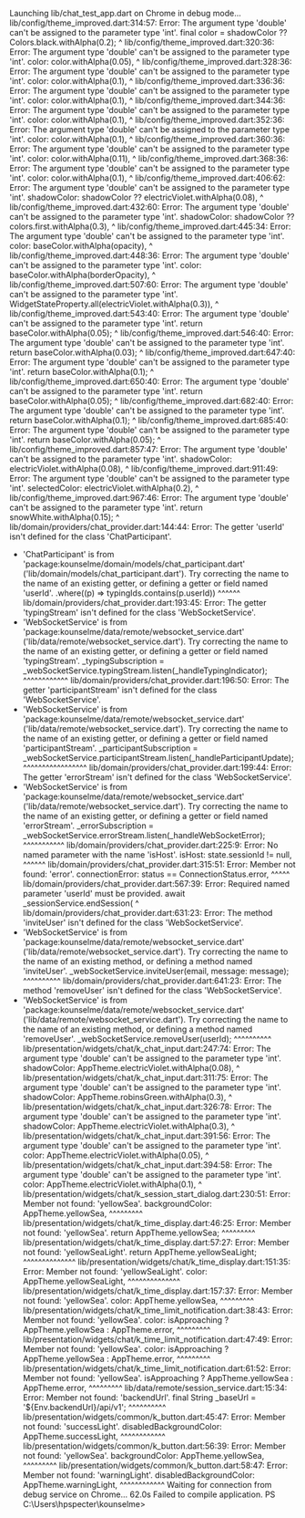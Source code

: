 Launching lib/chat_test_app.dart on Chrome in debug mode...
lib/config/theme_improved.dart:314:57: Error: The argument type 'double' can't be assigned to the parameter type 'int'.
    final color = shadowColor ?? Colors.black.withAlpha(0.2);
                                                        ^
lib/config/theme_improved.dart:320:36: Error: The argument type 'double' can't be assigned to the parameter type 'int'.
            color: color.withAlpha(0.05),
                                   ^
lib/config/theme_improved.dart:328:36: Error: The argument type 'double' can't be assigned to the parameter type 'int'.
            color: color.withAlpha(0.1),
                                   ^
lib/config/theme_improved.dart:336:36: Error: The argument type 'double' can't be assigned to the parameter type 'int'.
            color: color.withAlpha(0.1),
                                   ^
lib/config/theme_improved.dart:344:36: Error: The argument type 'double' can't be assigned to the parameter type 'int'.
            color: color.withAlpha(0.1),
                                   ^
lib/config/theme_improved.dart:352:36: Error: The argument type 'double' can't be assigned to the parameter type 'int'.
            color: color.withAlpha(0.1),
                                   ^
lib/config/theme_improved.dart:360:36: Error: The argument type 'double' can't be assigned to the parameter type 'int'.
            color: color.withAlpha(0.11),
                                   ^
lib/config/theme_improved.dart:368:36: Error: The argument type 'double' can't be assigned to the parameter type 'int'.
            color: color.withAlpha(0.1),
                                   ^
lib/config/theme_improved.dart:406:62: Error: The argument type 'double' can't be assigned to the parameter type 'int'.
        shadowColor: shadowColor ?? electricViolet.withAlpha(0.08),
                                                             ^
lib/config/theme_improved.dart:432:60: Error: The argument type 'double' can't be assigned to the parameter type 'int'.
        shadowColor: shadowColor ?? colors.first.withAlpha(0.3),
                                                           ^
lib/config/theme_improved.dart:445:34: Error: The argument type 'double' can't be assigned to the parameter type 'int'.
      color: baseColor.withAlpha(opacity),
                                 ^
lib/config/theme_improved.dart:448:36: Error: The argument type 'double' can't be assigned to the parameter type 'int'.
        color: baseColor.withAlpha(borderOpacity),
                                   ^
lib/config/theme_improved.dart:507:60: Error: The argument type 'double' can't be assigned to the parameter type 'int'.
          WidgetStateProperty.all(electricViolet.withAlpha(0.3)),
                                                           ^
lib/config/theme_improved.dart:543:40: Error: The argument type 'double' can't be assigned to the parameter type 'int'.
            return baseColor.withAlpha(0.05);
                                       ^
lib/config/theme_improved.dart:546:40: Error: The argument type 'double' can't be assigned to the parameter type 'int'.
            return baseColor.withAlpha(0.03);
                                       ^
lib/config/theme_improved.dart:647:40: Error: The argument type 'double' can't be assigned to the parameter type 'int'.
            return baseColor.withAlpha(0.1);
                                       ^
lib/config/theme_improved.dart:650:40: Error: The argument type 'double' can't be assigned to the parameter type 'int'.
            return baseColor.withAlpha(0.05);
                                       ^
lib/config/theme_improved.dart:682:40: Error: The argument type 'double' can't be assigned to the parameter type 'int'.
            return baseColor.withAlpha(0.1);
                                       ^
lib/config/theme_improved.dart:685:40: Error: The argument type 'double' can't be assigned to the parameter type 'int'.
            return baseColor.withAlpha(0.05);
                                       ^
lib/config/theme_improved.dart:857:47: Error: The argument type 'double' can't be assigned to the parameter type 'int'.
        shadowColor: electricViolet.withAlpha(0.08),
                                              ^
lib/config/theme_improved.dart:911:49: Error: The argument type 'double' can't be assigned to the parameter type 'int'.
        selectedColor: electricViolet.withAlpha(0.2),
                                                ^
lib/config/theme_improved.dart:967:46: Error: The argument type 'double' can't be assigned to the parameter type 'int'.
                  return snowWhite.withAlpha(0.15);
                                             ^
lib/domain/providers/chat_provider.dart:144:44: Error: The getter 'userId' isn't defined for the class 'ChatParticipant'.
 - 'ChatParticipant' is from 'package:kounselme/domain/models/chat_participant.dart' ('lib/domain/models/chat_participant.dart').
Try correcting the name to the name of an existing getter, or defining a getter or field named 'userId'.
        .where((p) => typingIds.contains(p.userId))
                                           ^^^^^^
lib/domain/providers/chat_provider.dart:193:45: Error: The getter 'typingStream' isn't defined for the class 'WebSocketService'.
 - 'WebSocketService' is from 'package:kounselme/data/remote/websocket_service.dart' ('lib/data/remote/websocket_service.dart').
Try correcting the name to the name of an existing getter, or defining a getter or field named 'typingStream'.
    _typingSubscription = _webSocketService.typingStream.listen(_handleTypingIndicator);
                                            ^^^^^^^^^^^^
lib/domain/providers/chat_provider.dart:196:50: Error: The getter 'participantStream' isn't defined for the class 'WebSocketService'.
 - 'WebSocketService' is from 'package:kounselme/data/remote/websocket_service.dart' ('lib/data/remote/websocket_service.dart').
Try correcting the name to the name of an existing getter, or defining a getter or field named 'participantStream'.
    _participantSubscription = _webSocketService.participantStream.listen(_handleParticipantUpdate);
                                                 ^^^^^^^^^^^^^^^^^
lib/domain/providers/chat_provider.dart:199:44: Error: The getter 'errorStream' isn't defined for the class 'WebSocketService'.
 - 'WebSocketService' is from 'package:kounselme/data/remote/websocket_service.dart' ('lib/data/remote/websocket_service.dart').
Try correcting the name to the name of an existing getter, or defining a getter or field named 'errorStream'.
    _errorSubscription = _webSocketService.errorStream.listen(_handleWebSocketError);
                                           ^^^^^^^^^^^
lib/domain/providers/chat_provider.dart:225:9: Error: No named parameter with the name 'isHost'.
        isHost: state.sessionId != null,
        ^^^^^^
lib/domain/providers/chat_provider.dart:315:51: Error: Member not found: 'error'.
      connectionError: status == ConnectionStatus.error,
                                                  ^^^^^
lib/domain/providers/chat_provider.dart:567:39: Error: Required named parameter 'userId' must be provided.
      await _sessionService.endSession(
                                      ^
lib/domain/providers/chat_provider.dart:631:23: Error: The method 'inviteUser' isn't defined for the class 'WebSocketService'.
 - 'WebSocketService' is from 'package:kounselme/data/remote/websocket_service.dart' ('lib/data/remote/websocket_service.dart').
Try correcting the name to the name of an existing method, or defining a method named 'inviteUser'.
    _webSocketService.inviteUser(email, message: message);
                      ^^^^^^^^^^
lib/domain/providers/chat_provider.dart:641:23: Error: The method 'removeUser' isn't defined for the class 'WebSocketService'.
 - 'WebSocketService' is from 'package:kounselme/data/remote/websocket_service.dart' ('lib/data/remote/websocket_service.dart').
Try correcting the name to the name of an existing method, or defining a method named 'removeUser'.
    _webSocketService.removeUser(userId);
                      ^^^^^^^^^^
lib/presentation/widgets/chat/k_chat_input.dart:247:74: Error: The argument type 'double' can't be assigned to the parameter type 'int'.
                          shadowColor: AppTheme.electricViolet.withAlpha(0.08),
                                                                         ^
lib/presentation/widgets/chat/k_chat_input.dart:311:75: Error: The argument type 'double' can't be assigned to the parameter type 'int'.
                              shadowColor: AppTheme.robinsGreen.withAlpha(0.3),
                                                                          ^
lib/presentation/widgets/chat/k_chat_input.dart:326:78: Error: The argument type 'double' can't be assigned to the parameter type 'int'.
                              shadowColor: AppTheme.electricViolet.withAlpha(0.3),
                                                                             ^
lib/presentation/widgets/chat/k_chat_input.dart:391:56: Error: The argument type 'double' can't be assigned to the parameter type 'int'.
              color: AppTheme.electricViolet.withAlpha(0.05),
                                                       ^
lib/presentation/widgets/chat/k_chat_input.dart:394:58: Error: The argument type 'double' can't be assigned to the parameter type 'int'.
                color: AppTheme.electricViolet.withAlpha(0.1),
                                                         ^
lib/presentation/widgets/chat/k_session_start_dialog.dart:230:51: Error: Member not found: 'yellowSea'.
                        backgroundColor: AppTheme.yellowSea,
                                                  ^^^^^^^^^
lib/presentation/widgets/chat/k_time_display.dart:46:25: Error: Member not found: 'yellowSea'.
        return AppTheme.yellowSea;
                        ^^^^^^^^^
lib/presentation/widgets/chat/k_time_display.dart:57:27: Error: Member not found: 'yellowSeaLight'.
          return AppTheme.yellowSeaLight;
                          ^^^^^^^^^^^^^^
lib/presentation/widgets/chat/k_time_display.dart:151:35: Error: Member not found: 'yellowSeaLight'.
                  color: AppTheme.yellowSeaLight,
                                  ^^^^^^^^^^^^^^
lib/presentation/widgets/chat/k_time_display.dart:157:37: Error: Member not found: 'yellowSea'.
                    color: AppTheme.yellowSea,
                                    ^^^^^^^^^
lib/presentation/widgets/chat/k_time_limit_notification.dart:38:43: Error: Member not found: 'yellowSea'.
          color: isApproaching ? AppTheme.yellowSea : AppTheme.error,
                                          ^^^^^^^^^
lib/presentation/widgets/chat/k_time_limit_notification.dart:47:49: Error: Member not found: 'yellowSea'.
                color: isApproaching ? AppTheme.yellowSea : AppTheme.error,
                                                ^^^^^^^^^
lib/presentation/widgets/chat/k_time_limit_notification.dart:61:52: Error: Member not found: 'yellowSea'.
                          isApproaching ? AppTheme.yellowSea : AppTheme.error,
                                                   ^^^^^^^^^
lib/data/remote/session_service.dart:15:34: Error: Member not found: 'backendUrl'.
  final String _baseUrl = '${Env.backendUrl}/api/v1';
                                 ^^^^^^^^^^
lib/presentation/widgets/common/k_button.dart:45:47: Error: Member not found: 'successLight'.
            disabledBackgroundColor: AppTheme.successLight,
                                              ^^^^^^^^^^^^
lib/presentation/widgets/common/k_button.dart:56:39: Error: Member not found: 'yellowSea'.
            backgroundColor: AppTheme.yellowSea,
                                      ^^^^^^^^^
lib/presentation/widgets/common/k_button.dart:58:47: Error: Member not found: 'warningLight'.
            disabledBackgroundColor: AppTheme.warningLight,
                                              ^^^^^^^^^^^^
Waiting for connection from debug service on Chrome...             62.0s
Failed to compile application.
PS C:\Users\hpspecter\kounselme> 